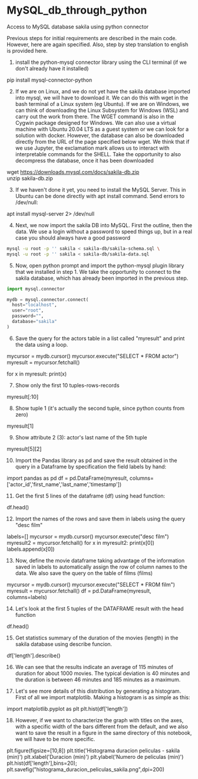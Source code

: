 # MySQL_db_through_python
Access to MySQL database sakila using python connector

Previous steps for initial requirements are described in the main code. However, here are again specified. Also, step by step translation to english is provided here.

1. install the python-mysql connector library using the CLI terminal (if we don't already have it installed)

pip install mysql-connector-python

2. If we are on Linux, and we do not yet have the sakila database imported into mysql, we will have to download it. We can do this with wget in the bash terminal of a Linux system (eg Ubuntu). If we are on Windows, we can think of downloading the Linux Subsystem for Windows (WSL) and carry out the work from there. The WGET command is also in the Cygwin package designed for Windows. We can also use a virtual machine with Ubuntu 20.04 LTS as a guest system or we can look for a solution with docker. However, the database can also be downloaded directly from the URL of the page specified below wget. We think that if we use Jupyter, the exclamation mark allows us to interact with interpretable commands for the SHELL. Take the opportunity to also decompress the database, once it has been downloaded

wget https://downloads.mysql.com/docs/sakila-db.zip \
unzip sakila-db.zip

3. If we haven't done it yet, you need to install the MySQL Server. This in Ubuntu can be done directly with apt install command. Send errors to /dev/null:

apt install mysql-server 2> /dev/null

4. Next, we now import the sakila DB into MySQL. First the outline, then the data. We use a login without a password to speed things up, but in a real case you should always have a good password

```bash
mysql -u root -p '' sakila < sakila-db/sakila-schema.sql \
mysql -u root -p '' sakila < sakila-db/sakila-data.sql
```

5. Now, open python prompt and import the python-mysql plugin library that we installed in step 1. We take the opportunity to connect to the sakila database, which has already been imported in the previous step.

```python
import mysql.connector

mydb = mysql.connector.connect(
  host="localhost",
  user="root",
  password="",
  database="sakila"
)
```
6. Save the query for the actors table in a list called "myresult" and print the data using a loop.

mycursor = mydb.cursor()
mycursor.execute("SELECT * FROM actor")
myresult = mycursor.fetchall()

for x in myresult:
    print(x)

7. Show only the first 10 tuples-rows-records

myresult[:10]

8. Show tuple 1 (it's actually the second tuple, since python counts from zero)

myresult[1]

9. Show attribute 2 (3): actor's last name of the 5th tuple 

myresult[5][2]


10. Import the Pandas library as pd and save the result obtained in the query in a Dataframe by specification the field labels by hand:

import pandas as pd
df = pd.DataFrame(myresult, columns=['actor_id','first_name','last_name','timestamp'])

11. Get the first 5 lines of the dataframe (df) using head function:

df.head()

12. Import the names of the rows and save them in labels using the query "desc film"

labels=[]
mycursor = mydb.cursor()
mycursor.execute("desc film")
myresult2 = mycursor.fetchall()
for x in myresult2:
    print(x[0])
    labels.append(x[0])


13. Now,  define the movie dataframe taking advantage of the information saved in labels to automatically assign the row of column names to the data. We also save the query on the table of films (films)

mycursor = mydb.cursor()
mycursor.execute("SELECT * FROM film")
myresult = mycursor.fetchall()
df = pd.DataFrame(myresult, columns=labels)

14. Let's look at the first 5 tuples of the DATAFRAME result with the head function

df.head()

15. Get statistics summary of the duration of the movies (length) in the sakila database using describe funcion.

df['length'].describe()

16. We can see that the results indicate an average of 115 minutes of duration for about 1000 movies. The typical deviation is 40 minutes and the duration is between 46 minutes and 185 minutes as a maximum.

17. Let's see more details of this distribution by generating a histogram. First of all we import matplotlib. Making a histogram is as simple as this:

import matplotlib.pyplot as plt
plt.hist(df['length'])

18. However, if we want to characterize the graph with titles on the axes, with a specific width of the bars different from the default, and we also want to save the result in a figure in the same directory of this notebook, we will have to be more specific.

plt.figure(figsize=[10,8])
plt.title('Histograma duracion peliculas - sakila (min)') 
plt.xlabel('Duracion (min)')
plt.ylabel('Numero de peliculas (min)')
plt.hist(df['length'],bins=20);
plt.savefig("histograma_duracion_peliculas_sakila.png",dpi=200)
